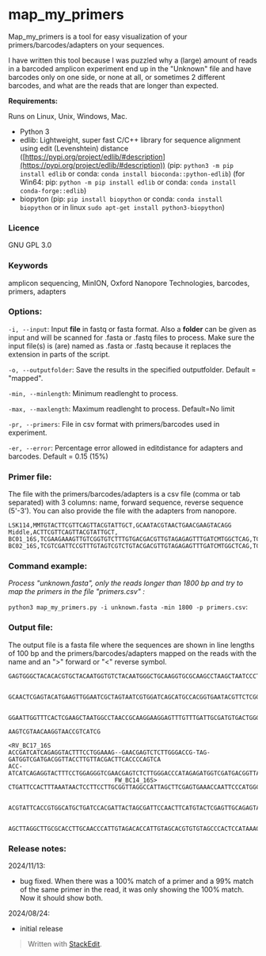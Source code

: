 # map_my_primers

Map_my_primers is a tool for easy visualization of your primers/barcodes/adapters on your sequences.

I have written this tool because I was puzzled why a (large) amount of reads in a barcoded amplicon experiment end up in the "Unknown" file and have barcodes only on one side, or none at all, or sometimes 2 different barcodes, and what are the reads that are longer than expected.  

**Requirements:**

Runs on Linux, Unix, Windows, Mac.

- Python 3
- edlib: Lightweight, super fast C/C++ library for sequence alignment using edit (Levenshtein) distance ([https://pypi.org/project/edlib/#description](https://pypi.org/project/edlib/#description)) (pip: `python3 -m pip install edlib` or conda: `conda install bioconda::python-edlib`) 
(for Win64: pip: `python -m pip install edlib` or conda: `conda install conda-forge::edlib`)
-   biopyton (pip: `pip install biopython` or conda: `conda install biopython` or in linux `sudo apt-get install python3-biopython`)

### Licence
GNU GPL 3.0

### Keywords
amplicon sequencing, MinION, Oxford Nanopore Technologies, barcodes, primers, adapters

### Options:

`-i, --input`: Input **file** in fastq or fasta format.  Also a **folder** can be given as input and will be scanned for .fasta or .fastq files to process.  Make sure the input file(s) is (are) named as .fasta or .fastq because it replaces the extension in parts of the script.

`-o, --outputfolder`: Save the results in the specified outputfolder. Default = "mapped".

`-min, --minlength`: Minimum readlenght to process. 

`-max, --maxlength`: Maximum readlenght to process. Default=No limit

`-pr, --primers`: File in csv format with primers/barcodes used in experiment.

`-er, --error`: Percentage error allowed in editdistance for adapters and barcodes. Default = 0.15 (15%)

### Primer file:

The file with the primers/barcodes/adapters is a csv file (comma or tab separated) with 3 columns: name, forward sequence, reverse sequence (5'-3').  You can also provide the file with the adapters from nanopore.
```
LSK114,MMTGTACTTCGTTCAGTTACGTATTGCT,GCAATACGTAACTGAACGAAGTACAGG
Middle,ACTTCGTTCAGTTACGTATTGCT,
BC01_16S,TCGAAGAAAGTTGTCGGTGTCTTTGTGACGACGTTGTAGAGAGTTTGATCMTGGCTCAG,TCGAAGAAAGTTGTCGGTGTCTTTGTGGATGGTCGATGACGGTTACCTTGTTACGACTT
BC02_16S,TCGTCGATTCCGTTTGTAGTCGTCTGTACGACGTTGTAGAGAGTTTGATCMTGGCTCAG,TCGTCGATTCCGTTTGTAGTCGTCTGTGATGGTCGATGACGGTTACCTTGTTACGACTT
```
### Command example:
*Process "unknown.fasta", only the reads longer than 1800 bp and try to map the primers in the file "primers.csv" :*

`python3 map_my_primers.py -i unknown.fasta -min 1800 -p primers.csv`: 

### Output file:

The output file is a fasta file where the sequences are shown in line lengths of 100 bp and the primers/barcodes/adapters mapped on the reads with the name and an ">" forward or "<" reverse symbol.
```
GAGTGGGCTACACACGTGCTACAATGGTGTCTACAATGGGCTGCAAGGTGCGCAAGCCTAAGCTAATCCCTAAAAGACATCTCAGTTCGGATTGTACTCT
                                                                                                    
                                                                                                    
GCAACTCGAGTACATGAAGTTGGAATCGCTAGTAATCGTGGATCAGCATGCCACGGTGAATACGTTCTCGGGTCTTGTACACACTGCCCGTCACGCCATG
                                                                                                    
                                                                                                    
GGAATTGGTTTCACTCGAAGCTAATGGCCTAACCGCAAGGAAGGAGTTTGTTTGATTGCGATGTGACTGGGGTGAAGTCGTAACAAGGTAACCGTCATCG
                                                                          AAGTCGTAACAAGGTAACCGTCATCG
                                                                          <RV_BC17_16S              
ACCGATCATCAGAGGTACTTTCCTGGAAAG--GAACGAGTCTCTTGGGACCG-TAG-GATGGTCGATGACGGTTACCTTGTTACGACTTCACCCCAGTCA
ACC-ATCATCAGAGGTACTTTCCTGGAGGGTCGAACGAGTCTCTTGGGACCCATAGAGATGGTCGATGACGGTTACCTTGTTACGACTT           
                              FW_BC14_16S>                                                          
CTGATTCCACTTTAAATAACTCCTTCCTTGCGGTTAGGCCATTAGCTTCGAGTGAAACCAATTCCCATGGCGTGACGGGCAGTGTGTACAAGACCCGAGA
                                                                                                    
                                                                                                    
ACGTATTCACCGTGGCATGCTGATCCACGATTACTAGCGATTCCAACTTCATGTACTCGAGTTGCAGAGTACAATCCGAACTGAGATGTCTTCAGGGATT
                                                                                                    
                                                                                                    
AGCTTAGGCTTGCGCACCTTGCAACCCATTGTAGACACCATTGTAGCACGTGTGTAGCCCACTCCATAAAGGCCATGATGACTCGACATCATCCCCACCT
```
### Release notes:

2024/11/13:
- bug fixed.  When there was a 100% match of a primer and a 99% match of the same primer in the read, it was only showing the 100% match.  Now it should show both.

2024/08/24:
- initial release
> Written with [StackEdit](https://stackedit.io/).

